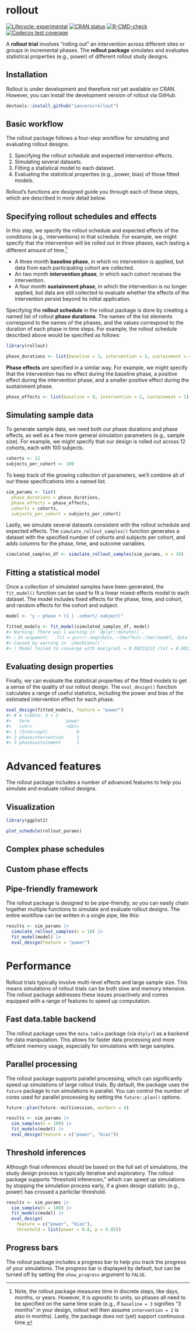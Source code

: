 
<!-- README.md is generated from README.Rmd. Please edit that file -->

# rollout

<!-- badges: start -->

[![Lifecycle:
experimental](https://img.shields.io/badge/lifecycle-experimental-orange.svg)](https://lifecycle.r-lib.org/articles/stages.html#experimental)
[![CRAN
status](https://www.r-pkg.org/badges/version/rollout)](https://CRAN.R-project.org/package=rollout)
[![R-CMD-check](https://github.com/iancero/rollout/actions/workflows/R-CMD-check.yaml/badge.svg)](https://github.com/iancero/rollout/actions/workflows/R-CMD-check.yaml)
[![Codecov test
coverage](https://codecov.io/gh/iancero/rollout/branch/main/graph/badge.svg)](https://app.codecov.io/gh/iancero/rollout?branch=main)
<!-- badges: end -->

A **rollout trial** involves “rolling out” an intervention across
different sites or groups in incremental phases. The **rollout package**
simulates and evaluates statistical properties (e.g., power) of
different rollout study designs.

## Installation

Rollout is under development and therefore not yet available on CRAN.
However, you can install the development version of rollout via GitHub.

``` r
devtools::install_github("iancero/rollout")
```

## Basic workflow

The rollout package follows a four-step workflow for simulating and
evaluating rollout designs.

1.  Specifying the rollout schedule and expected intervention effects.
2.  Simulating several datasets.
3.  Fitting a statistical model to each dataset.
4.  Evaluating the statistical properties (e.g., power, bias) of those
    fitted models.

Rollout’s functions are designed guide you through each of these steps,
which are described in more detail below.

## Specifying rollout schedules and effects

In this step, we specify the rollout schedule and expected effects of
the conditions (e.g., interventions) in that schedule. For example, we
might specify that the intervention will be rolled out in three phases,
each lasting a different amount of time.[^1]

- A three month **baseline phase**, in which no intervention is applied,
  but data from each participating cohort are collected.
- An two month **intervention phase**, in which each cohort receives the
  intervention.
- A four month **sustainment phase**, in which the intervention is no
  longer applied, but data are still collected to evaluate whether the
  effects of the intervention persist beyond its initial application.

Specifying the **rollout schedule** in the rollout package is done by
creating a named list of rollout **phase durations**. The names of the
list elements correspond to the names of the phases, and the values
correspond to the duration of each phase in time steps. For example, the
rollout schedule described above would be specified as follows:

``` r
library(rollout)

phase_durations <- list(baseline = 3, intervention = 2, sustainment = 4)
```

**Phase effects** are specified in a similar way. For example, we might
specify that the intervention has no effect during the baseline phase, a
positive effect during the intervention phase, and a smaller positive
effect during the sustainment phase.

``` r
phase_effects <- list(baseline = 0, intervention = 2, sustainment = 1)
```

## Simulating sample data

To generate sample data, we need both our phase durations and phase
effects, as well as a few more general simulation parameters (e.g.,
sample size). For example, we might specify that our design is rolled
out across 12 cohorts, each with 100 subjects.

``` r
cohorts <- 12
subjects_per_cohort <- 100
```

To keep track of the growing collection of parameters, we’ll combine all
of our these specifications into a named list.

``` r
sim_params <- list(
  phase_durations = phase_durations,
  phase_effects = phase_effects,
  cohorts = cohorts,
  subjects_per_cohort = subjects_per_cohort)
```

Lastly, we simulate several datasets consistent with the rollout
schedule and expected effects. The `simulate_rollout_samples()` function
generates a dataset with the specified number of cohorts and subjects
per cohort, and adds columns for the phase, time, and outcome variables.

``` r
simulated_samples_df <- simulate_rollout_samples(sim_params, n = 10)
```

## Fitting a statistical model

Once a collection of simulated samples have been generated, the
`fit_model()` function can be used to fit a linear mixed-effects model
to each dataset. The model includes fixed effects for the phase, time,
and cohort, and random effects for the cohort and subject.

``` r
model <- "y ~ phase + (1 | .cohort/.subject)"

fitted_models <- fit_model(simulated_samples_df, model)
#> Warning: There was 1 warning in `dplyr::mutate()`.
#> ℹ In argument: `.fit = purrr::map(data, ~lmerTest::lmer(model, data = .x))`.
#> Caused by warning in `checkConv()`:
#> ! Model failed to converge with max|grad| = 0.00215223 (tol = 0.002, component 1)
```

## Evaluating design properties

Finally, we can evaluate the statistical properties of the fitted models
to get a sense of the quality of our rollout design. The `eval_design()`
function calculates a range of useful statistics, including the power
and bias of the estimated intervention effect for each phase.

``` r
eval_design(fitted_models, feature = "power")
#> # A tibble: 3 × 2
#>   term              power
#>   <chr>             <dbl>
#> 1 (Intercept)           0
#> 2 phaseintervention     1
#> 3 phasesustainment      1
```

# Advanced features

The rollout package includes a number of advanced features to help you
simulate and evaluate rollout designs.

## Visualization

``` r
library(ggplot2)

plot_schedule(rollout_params)
```

## Complex phase schedules

## Custom phase effects

## Pipe-friendly framework

The rollout package is designed to be pipe-friendly, so you can easily
chain together multiple functions to simulate and evaluate rollout
designs. The entire workflow can be written in a single pipe, like this:

``` r
results <- sim_params |> 
  simulate_rollout_samples(n = 10) |> 
  fit_model(model) |> 
  eval_design(feature = "power")
```

# Performance

Rollout trials typically involve multi-level effects and large sample
size. This means simulations of rollout trials can be both slow and
memory intensive. The rollout package addresses these issues proactively
and comes equipped with a range of features to speed up computation.

## Fast data.table backend

The rollout package uses the `data.table` package (via `dtplyr`) as a
backend for data manipulation. This allows for faster data processing
and more efficient memory usage, especially for simulations with large
samples.

## Parallel processing

The rollout package supports parallel processing, which can
significantly speed up simulations of large rollout trials. By default,
the package uses the `future` package to run simulations in parallel.
You can control the number of cores used for parallel processing by
setting the `future::plan()` options.

``` r
future::plan(future::multisession, workers = 4)

results <- sim_params |> 
  sim_samples(n = 100) |> 
  fit_models(model) |> 
  eval_design(feature = c("power", "bias"))
```

## Threshold inferences

Although final inferences should be based on the full set of
simulations, the study design process is typically iterative and
exploratory. The rollout package supports “threshold inferences,” which
can speed up simulations by stopping the simulation process early, if a
given design statistic (e.g., power) has crossed a particilar threshold.

``` r
results <- sim_params |> 
  sim_samples(n = 100) |> 
  fit_models(model) |> 
  eval_design(
    feature = c("power", "bias"), 
    threshold = list(power = 0.8, p = 0.05))
```

## Progress bars

The rollout package includes a progress bar to help you track the
progress of your simulations. The progress bar is displayed by default,
but can be turned off by setting the `show_progress` argument to
`FALSE`.

[^1]: Note, the rollout package measures time in discrete steps, like
    days, months, or years. However, it is agnostic to units, so phases
    all need to be specified on the same time scale (e.g., if
    `baseline = 3` signifies “3 months” in your design, rollout will
    then assume `intervention = 2` is also in months). Lastly, the
    package does not (yet) support continuous time.

